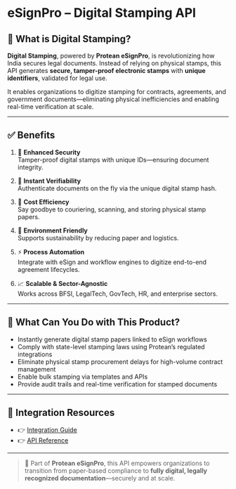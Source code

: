 # eSignPro – Digital Stamping API

## 📘 What is Digital Stamping?

**Digital Stamping**, powered by **Protean eSignPro**, is revolutionizing how India secures legal documents. Instead of relying on physical stamps, this API generates **secure, tamper-proof electronic stamps** with **unique identifiers**, validated for legal use.

It enables organizations to digitize stamping for contracts, agreements, and government documents—eliminating physical inefficiencies and enabling real-time verification at scale.

---

## ✅ Benefits

1. 🔐 **Enhanced Security**  
   Tamper-proof digital stamps with unique IDs—ensuring document integrity.

2. 📎 **Instant Verifiability**  
   Authenticate documents on the fly via the unique digital stamp hash.

3. 💸 **Cost Efficiency**  
   Say goodbye to couriering, scanning, and storing physical stamp papers.

4. 🌿 **Environment Friendly**  
   Supports sustainability by reducing paper and logistics.

5. ⚡ **Process Automation**  
   Integrate with eSign and workflow engines to digitize end-to-end agreement lifecycles.

6. 📈 **Scalable & Sector-Agnostic**  
   Works across BFSI, LegalTech, GovTech, HR, and enterprise sectors.

---

## 💼 What Can You Do with This Product?

- Instantly generate digital stamp papers linked to eSign workflows  
- Comply with state-level stamping laws using Protean’s regulated integrations  
- Eliminate physical stamp procurement delays for high-volume contract management  
- Enable bulk stamping via templates and APIs  
- Provide audit trails and real-time verification for stamped documents

---

## 🔗 Integration Resources

- 👉 [Integration Guide](https://docs.risewithprotean.io/186/integration-guide)  
- 👉 [API Reference](https://docs.risewithprotean.io/186/api-reference)

---

> 📌 Part of **Protean eSignPro**, this API empowers organizations to transition from paper-based compliance to **fully digital, legally recognized documentation**—securely and at scale.
